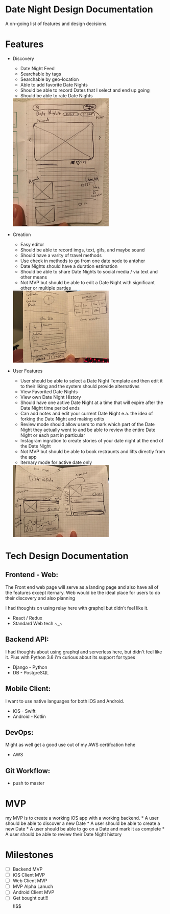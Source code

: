 # Date Night Design Documentation

A on-going list of features and design decisions.

# Features

* Discovery
    * Date Night Feed
    * Searchable by tags
    * Searchable by geo-location
    * Able to add favorite Date Nights
    * Should be able to record Dates that I select and end up going
    * Should be able to rate Date Nights

    <img src='./assets/discorvery.jpg' width="300px">

* Creation
    * Easy editor
    * Should be able to record imgs, text, gifs, and maybe sound
    * Should have a varity of travel methods
    * Use check in methods to go from one date node to antoher
    * Date Nights should have a duration estimation
    * Should be able to share Date Nights to social media / via text and other means
    * Not MVP but should be able to edit a Date Night with significant other or multiple parties

     <img src='./assets/editor.jpg' width="300px">
* User Features
    * User should be able to select a Date Night Template and then edit it to their liking and the system should provide alternatives
    * View Favorited Date Nights
    * View own Date Night History
    * Should have one active Date Night at a time that will expire after the Date Night time period ends
    * Can add notes and edit your current Date Night e.a. the idea of forking the Date Night and making edits
    * Review mode should allow users to mark which part of the Date Night they actually went to and be able to review the entire Date Night or each part in particular
    * Instagram ingration to create stories of your date night at the end of the Date Night
    * Not MVP but should be able to book restraunts and lifts directly from the app
    * Iternary mode for active date only

     <img src='./assets/itinerary.jpg' width="300px">

# Tech Design Documentation

## Frontend - Web: 

The Front end web page will serve as a landing page and also have all of the features except iternary. Web would be the ideal place for users
to do their discovery and also planning

I had thoughts on using relay here with graphql but didn't feel like it.

* React / Redux
* Standard Web tech ~_~

## Backend API:

I had thoughts about using graphql and serverless here, but didn't feel like it.
Plus with Python 3.6 i'm curious about its support for types

* Django - Python
* DB - PostgreSQL

## Mobile Client:

I want to use native languages for both iOS and Android.

* iOS - Swift
* Android - Kotlin

## DevOps:

Might as well get a good use out of my AWS certifcation hehe

* AWS

## Git Workflow:

* push to master

# MVP

my MVP is to create a working iOS app with a working backend.
    * A user should be able to discover a new Date
    * A user should be able to create a new Date
    * A user should be able to go on a Date and mark it as complete
    * A user should be able to review their Date Night history

# Milestones

- [ ] Backend MVP
- [ ] iOS Client MVP
- [ ] Web Client MVP
- [ ] MVP Alpha Lanuch
- [ ] Android Client MVP
- [ ] Get bought out!!!$$$$$!!$$$